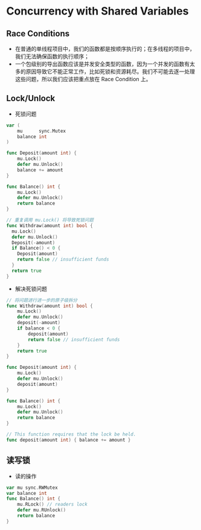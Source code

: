 # Concurrency with Shared Variables

## Race Conditions

- 在普通的单线程项目中，我们的函数都是按顺序执行的；在多线程的项目中，我们无法确保函数的执行顺序；
- 一个包级别的导出函数应该是并发安全类型的函数，因为一个并发的函数有太多的原因导致它不能正常工作，比如死锁和资源耗尽。我们不可能去逐一处理这些问题，所以我们应该把重点放在 Race Condition 上。

## Lock/Unlock

- 死锁问题

```go
var (
	mu      sync.Mutex
	balance int
)

func Deposit(amount int) {
	mu.Lock()
	defer mu.Unlock()
	balance += amount
}

func Balance() int {
	mu.Lock()
	defer mu.Unlock()
	return balance
}

// 重复调用 mu.Lock() 将导致死锁问题
func Withdraw(amount int) bool {
  mu.Lock()
  defer mu.Unlock()
  Deposit(-amount)
  if Balance() < 0 {
    Deposit(amount)
    return false // insufficient funds
  }
  return true
}
```

- 解决死锁问题

```go
// 将问题进行进一步的原子级拆分
func Withdraw(amount int) bool {
    mu.Lock()
    defer mu.Unlock()
    deposit(-amount)
    if balance < 0 {
        deposit(amount)
        return false // insufficient funds
    }
    return true
}

func Deposit(amount int) {
    mu.Lock()
    defer mu.Unlock()
    deposit(amount)
}

func Balance() int {
    mu.Lock()
    defer mu.Unlock()
    return balance
}

// This function requires that the lock be held.
func deposit(amount int) { balance += amount }
```

## 读写锁

- 读的操作
```go
var mu sync.RWMutex
var balance int
func Balance() int {
    mu.RLock() // readers lock
    defer mu.RUnlock()
    return balance
}
```